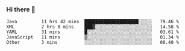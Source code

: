 ### Hi there 👋

<!--
**urzz/urzz** is a ✨ _special_ ✨ repository because its `README.md` (this file) appears on your GitHub profile.

Here are some ideas to get you started:

- 🔭 I’m currently working on ...
- 🌱 I’m currently learning ...
- 👯 I’m looking to collaborate on ...
- 🤔 I’m looking for help with ...
- 💬 Ask me about ...
- 📫 How to reach me: ...
- 😄 Pronouns: ...
- ⚡ Fun fact: ...
-->

<!--START_SECTION:waka-->
```text
Java         11 hrs 42 mins  ████████████████████░░░░░   79.46 % 
XML          2 hrs 8 mins    ███▓░░░░░░░░░░░░░░░░░░░░░   14.58 % 
YAML         31 mins         █░░░░░░░░░░░░░░░░░░░░░░░░   03.61 % 
JavaScript   11 mins         ▒░░░░░░░░░░░░░░░░░░░░░░░░   01.34 % 
Other        3 mins          ░░░░░░░░░░░░░░░░░░░░░░░░░   00.40 % 
```
<!--END_SECTION:waka-->
